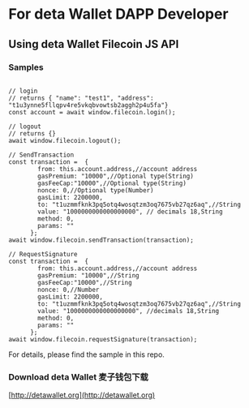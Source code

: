 # For deta Wallet DAPP Developer

## Using deta Wallet Filecoin JS API

### Samples

```

// login
// returns { "name": "test1", "address": "t1u3ynne5fllqpv4re5vkqbvowtsb2aggh2p4u5fa"}
const account = await window.filecoin.login();

// logout
// returns {}
await window.filecoin.logout();

// SendTransaction
const transaction =  {
        from: this.account.address,//account address
        gasPremium: "10000",//Optional type(String)
        gasFeeCap:"10000",//Optional type(String)
        nonce: 0,//Optional type(Number)
        gasLimit: 2200000,
        to: "t1uzmmfknk3pq5otq4wosqtzm3oq7675vb27qz6aq",//String
        value: "1000000000000000000", // decimals 18,String
        method: 0,
        params: ""
      };
await window.filecoin.sendTransaction(transaction);

// RequestSignature
const transaction =  {
        from: this.account.address,//account address
        gasPremium: "10000",//String
        gasFeeCap:"10000",//String
        nonce: 0,//Number
        gasLimit: 2200000,
        to: "t1uzmmfknk3pq5otq4wosqtzm3oq7675vb27qz6aq",//String
        value: "1000000000000000000", //decimals 18,String
        method: 0,
        params: ""
      };
await window.filecoin.requestSignature(transaction);

```
For details, please find the sample in this repo.

### Download deta Wallet 麦子钱包下载

[http://detawallet.org](http://detawallet.org)


